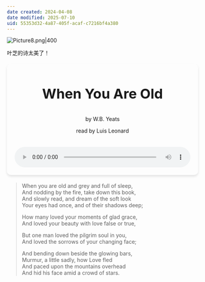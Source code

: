 ```yaml
---
date created: 2024-04-08
date modified: 2025-07-10
uid: 55353d32-4a87-405f-acaf-c7216bf4a380
---
```


![Picture8.png|400](https://imagehosting4picgo.oss-cn-beijing.aliyuncs.com/imagehosting/fix-dir%2Fliuyishou%2Ftmp%2F2024%2F04%2F08%2F00-44-24-c2d9a061eba427929cdab46317f0f30f-Picture8-98068f.png?x-oss-process=image/resize,l_300)

叶芝的诗太美了！

<!-- more -->
<div style="max-width: 600px; margin: 20px auto; text-align: center; box-shadow: 0 4px 6px rgba(0, 0, 0, 0.1); border-radius: 10px; padding: 20px;">
    <p style="font-weight: bold; font-size: 36px;">When You Are Old</p>
    <p>by W.B. Yeats</p>
    <p>read by Luis Leonard</p>
    <audio controls style="width: 100%; margin-top: 20px; border-radius: 10px;">
      <source src="https://imagehosting4picgo.oss-cn-beijing.aliyuncs.com/imagehosting/fix-dir%2Fliuyishou%2Ftmp%2F2024%2F04%2F08%2F00-28-48-8072eeb92a65a9f8cf66e809f5d4ee77-When%20you%20are%20old%20and-c561ce.mp3" type="audio/mpeg">
      Your browser does not support the audio element.
    </audio>
</div>

> When you are old and grey and full of sleep,  
> And nodding by the fire, take down this book,  
> And slowly read, and dream of the soft look  
> Your eyes had once, and of their shadows deep;  
>
> How many loved your moments of glad grace,  
> And loved your beauty with love false or true,  
>
> But one man loved the pilgrim soul in you,  
> And loved the sorrows of your changing face;  
>
> And bending down beside the glowing bars,  
> Murmur, a little sadly, how Love fled  
> And paced upon the mountains overhead  
> And hid his face amid a crowd of stars.
